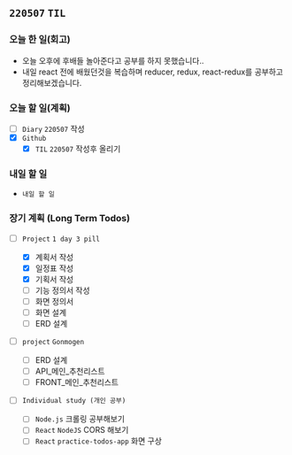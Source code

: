 ## `220507` `TIL`

### 오늘 한 일(회고)

- 오늘 오후에 후배들 놀아준다고 공부를 하지 못했습니다..
- 내일 react 전에 배웠던것을 복습하며 reducer, redux, react-redux를 공부하고 정리해보겠습니다.

### 오늘 할 일(계획)

- [ ] `Diary` `220507` 작성
- [x] `Github`
  - [x] `TIL` `220507` 작성후 올리기

### 내일 할 일

- `내일 할 일`

### 장기 계획 (Long Term Todos)

- [ ] `Project` `1 day 3 pill`

  - [x] 계획서 작성
  - [x] 일정표 작성
  - [x] 기획서 작성
  - [ ] 기능 정의서 작성
  - [ ] 화면 정의서
  - [ ] 화면 설계
  - [ ] ERD 설계

- [ ] `project` `Gonmogen`

  - [ ] ERD 설계
  - [ ] API\_메인\_추천리스트
  - [ ] FRONT\_메인\_추천리스트

- [ ] `Individual study (개인 공부)`
  - [ ] `Node.js` 크롤링 공부해보기
  - [ ] `React` `NodeJS` CORS 해보기
  - [ ] `React` `practice-todos-app` 화면 구상
